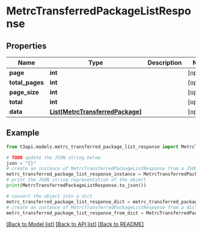 # MetrcTransferredPackageListResponse


## Properties

Name | Type | Description | Notes
------------ | ------------- | ------------- | -------------
**page** | **int** |  | [optional] 
**total_pages** | **int** |  | [optional] 
**page_size** | **int** |  | [optional] 
**total** | **int** |  | [optional] 
**data** | [**List[MetrcTransferredPackage]**](MetrcTransferredPackage.md) |  | [optional] 

## Example

```python
from t3api.models.metrc_transferred_package_list_response import MetrcTransferredPackageListResponse

# TODO update the JSON string below
json = "{}"
# create an instance of MetrcTransferredPackageListResponse from a JSON string
metrc_transferred_package_list_response_instance = MetrcTransferredPackageListResponse.from_json(json)
# print the JSON string representation of the object
print(MetrcTransferredPackageListResponse.to_json())

# convert the object into a dict
metrc_transferred_package_list_response_dict = metrc_transferred_package_list_response_instance.to_dict()
# create an instance of MetrcTransferredPackageListResponse from a dict
metrc_transferred_package_list_response_from_dict = MetrcTransferredPackageListResponse.from_dict(metrc_transferred_package_list_response_dict)
```
[[Back to Model list]](../README.md#documentation-for-models) [[Back to API list]](../README.md#documentation-for-api-endpoints) [[Back to README]](../README.md)


